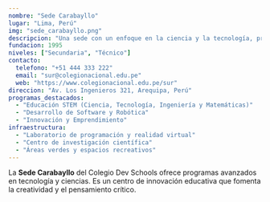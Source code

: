 ```yaml
---
nombre: "Sede Carabayllo"
lugar: "Lima, Perú"
img: "sede_carabayllo.png"
descripcion: "Una sede con un enfoque en la ciencia y la tecnología, preparando a los estudiantes para el futuro."
fundacion: 1995
niveles: ["Secundaria", "Técnico"]
contacto:
  telefono: "+51 444 333 222"
  email: "sur@colegionacional.edu.pe"
  web: "https://www.colegionacional.edu.pe/sur"
direccion: "Av. Los Ingenieros 321, Arequipa, Perú"
programas_destacados:
  - "Educación STEM (Ciencia, Tecnología, Ingeniería y Matemáticas)"
  - "Desarrollo de Software y Robótica"
  - "Innovación y Emprendimiento"
infraestructura:
  - "Laboratorio de programación y realidad virtual"
  - "Centro de investigación científica"
  - "Áreas verdes y espacios recreativos"
---
```

La **Sede Carabayllo** del Colegio Dev Schools ofrece programas avanzados en tecnología y ciencias. Es un centro de innovación educativa que fomenta la creatividad y el pensamiento crítico.